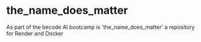 # the_name_does_matter
As part of the becode AI bootcamp is 'the_name_does_matter' a repository for Render and Docker
